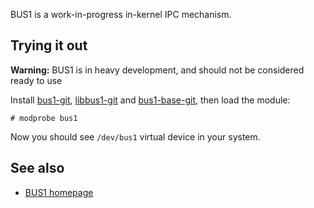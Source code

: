 BUS1 is a work-in-progress in-kernel IPC mechanism.

## Trying it out

**Warning:** BUS1 is in heavy development, and should not be considered ready to use

Install [bus1-git](https://aur.archlinux.org/packages/bus1-git/), [libbus1-git](https://aur.archlinux.org/packages/libbus1-git/) and [bus1-base-git](https://aur.archlinux.org/packages/bus1-base-git/), then load the module:

```
# modprobe bus1

```

Now you should see `/dev/bus1` virtual device in your system.

## See also

*   [BUS1 homepage](http://www.bus1.org/)